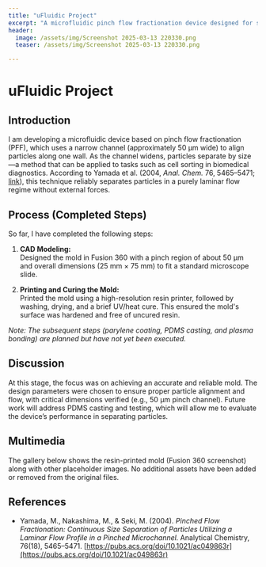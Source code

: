 ```yaml
---
title: "uFluidic Project"
excerpt: "A microfluidic pinch flow fractionation device designed for sorting small particles—currently at the mold printing and curing stage."
header:
  image: /assets/img/Screenshot 2025-03-13 220330.png
  teaser: /assets/img/Screenshot 2025-03-13 220330.png

---
```


# uFluidic Project

## Introduction

I am developing a microfluidic device based on pinch flow fractionation (PFF), which uses a narrow channel (approximately 50 µm wide) to align particles along one wall. As the channel widens, particles separate by size—a method that can be applied to tasks such as cell sorting in biomedical diagnostics. According to Yamada et al. (2004, *Anal. Chem.* 76, 5465–5471; [link](https://pubs.acs.org/doi/10.1021/ac049863r)), this technique reliably separates particles in a purely laminar flow regime without external forces.

## Process (Completed Steps)

So far, I have completed the following steps:
1. **CAD Modeling:**  
   Designed the mold in Fusion 360 with a pinch region of about 50 µm and overall dimensions (25 mm × 75 mm) to fit a standard microscope slide.

2. **Printing and Curing the Mold:**  
   Printed the mold using a high-resolution resin printer, followed by washing, drying, and a brief UV/heat cure. This ensured the mold's surface was hardened and free of uncured resin.

*Note: The subsequent steps (parylene coating, PDMS casting, and plasma bonding) are planned but have not yet been executed.*

## Discussion

At this stage, the focus was on achieving an accurate and reliable mold. The design parameters were chosen to ensure proper particle alignment and flow, with critical dimensions verified (e.g., 50 µm pinch channel). Future work will address PDMS casting and testing, which will allow me to evaluate the device’s performance in separating particles.

## Multimedia

The gallery below shows the resin-printed mold (Fusion 360 screenshot) along with other placeholder images. No additional assets have been added or removed from the original files.

## References

- Yamada, M., Nakashima, M., & Seki, M. (2004). *Pinched Flow Fractionation: Continuous Size Separation of Particles Utilizing a Laminar Flow Profile in a Pinched Microchannel.* Analytical Chemistry, 76(18), 5465–5471. [https://pubs.acs.org/doi/10.1021/ac049863r](https://pubs.acs.org/doi/10.1021/ac049863r)
